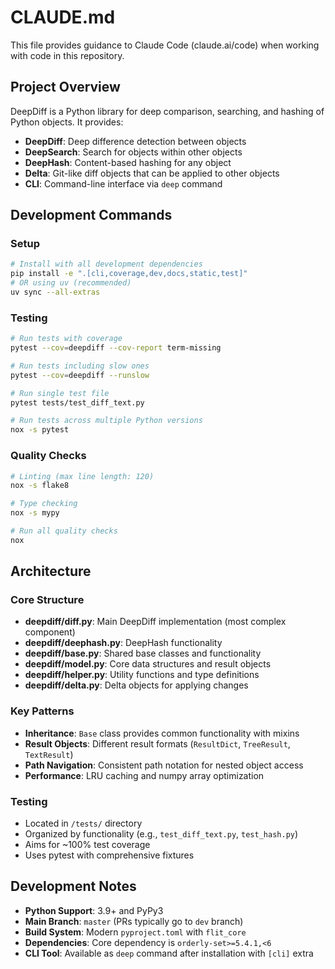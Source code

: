 # CLAUDE.md

This file provides guidance to Claude Code (claude.ai/code) when working with code in this repository.

## Project Overview

DeepDiff is a Python library for deep comparison, searching, and hashing of Python objects. It provides:
- **DeepDiff**: Deep difference detection between objects
- **DeepSearch**: Search for objects within other objects  
- **DeepHash**: Content-based hashing for any object
- **Delta**: Git-like diff objects that can be applied to other objects
- **CLI**: Command-line interface via `deep` command

## Development Commands

### Setup
```bash
# Install with all development dependencies
pip install -e ".[cli,coverage,dev,docs,static,test]"
# OR using uv (recommended)
uv sync --all-extras
```

### Testing
```bash
# Run tests with coverage
pytest --cov=deepdiff --cov-report term-missing

# Run tests including slow ones
pytest --cov=deepdiff --runslow

# Run single test file
pytest tests/test_diff_text.py

# Run tests across multiple Python versions
nox -s pytest
```

### Quality Checks
```bash
# Linting (max line length: 120)
nox -s flake8

# Type checking
nox -s mypy

# Run all quality checks
nox
```

## Architecture

### Core Structure
- **deepdiff/diff.py**: Main DeepDiff implementation (most complex component)
- **deepdiff/deephash.py**: DeepHash functionality
- **deepdiff/base.py**: Shared base classes and functionality
- **deepdiff/model.py**: Core data structures and result objects
- **deepdiff/helper.py**: Utility functions and type definitions
- **deepdiff/delta.py**: Delta objects for applying changes

### Key Patterns
- **Inheritance**: `Base` class provides common functionality with mixins
- **Result Objects**: Different result formats (`ResultDict`, `TreeResult`, `TextResult`)
- **Path Navigation**: Consistent path notation for nested object access
- **Performance**: LRU caching and numpy array optimization

### Testing
- Located in `/tests/` directory
- Organized by functionality (e.g., `test_diff_text.py`, `test_hash.py`)
- Aims for ~100% test coverage
- Uses pytest with comprehensive fixtures

## Development Notes

- **Python Support**: 3.9+ and PyPy3
- **Main Branch**: `master` (PRs typically go to `dev` branch)
- **Build System**: Modern `pyproject.toml` with `flit_core`
- **Dependencies**: Core dependency is `orderly-set>=5.4.1,<6`
- **CLI Tool**: Available as `deep` command after installation with `[cli]` extra